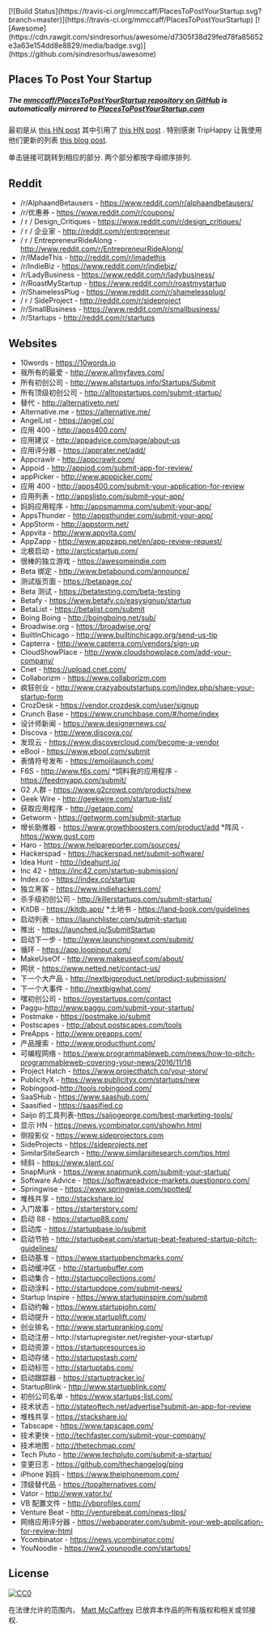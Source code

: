 <div class="github-widget" data-repo="mmccaff/PlacesToPostYourStartup"></div>
<script async src="https://pagead2.googlesyndication.com/pagead/js/adsbygoogle.js"></script><ins class="adsbygoogle" style="display:block" data-ad-client="ca-pub-6890694312814945" data-ad-slot="5473692530" data-ad-format="auto"  data-full-width-responsive="true"></ins><script>(adsbygoogle = window.adsbygoogle || []).push({});</script>
[![Build Status](https://travis-ci.org/mmccaff/PlacesToPostYourStartup.svg?branch=master)](https://travis-ci.org/mmccaff/PlacesToPostYourStartup) [![Awesome](https://cdn.rawgit.com/sindresorhus/awesome/d7305f38d29fed78fa85652e3a63e154dd8e8829/media/badge.svg)](https://github.com/sindresorhus/awesome)

## Places To Post Your Startup

##### The [mmccaff/PlacesToPostYourStartup repository on GitHub](https://github.com/mmccaff/PlacesToPostYourStartup) is automatically mirrored to [PlacesToPostYourStartup.com](https://www.placestopostyourstartup.com)

最初是从 [this HN post](https://news.ycombinator.com/item?id=7248460) 其中引用了 [this HN post](https://news.ycombinator.com/item?id=6492109) . 特别感谢 TripHappy 让我使用他们更新的列表 [this blog post](https://triphappy.com/blog/131-startup-directories-to-promote-your-startup/1).

单击链接可跳转到相应的部分. 两个部分都按字母顺序排列.


## Reddit

* /r/AlphaandBetausers - https://www.reddit.com/r/alphaandbetausers/
* /r/优惠券 - https://www.reddit.com/r/coupons/
* / r / Design_Critiques - https://www.reddit.com/r/design_critiques/
* / r / 企业家 - http://reddit.com/r/entrepreneur
* / r / EntrepreneurRideAlong - http://www.reddit.com/r/EntrepreneurRideAlong/
* /r/IMadeThis - http://reddit.com/r/imadethis
* /r/IndieBiz - https://www.reddit.com/r/indiebiz/
* /r/LadyBusiness - https://www.reddit.com/r/ladybusiness/
* /r/RoastMyStartup - https://www.reddit.com/r/roastmystartup
* /r/ShamelessPlug - https://www.reddit.com/r/shamelessplug/
* / r / SideProject - http://reddit.com/r/sideproject
* /r/SmallBusiness - https://www.reddit.com/r/smallbusiness/
* /r/Startups - http://reddit.com/r/startups


## Websites

* 10words - https://10words.io
* 我所有的最爱 - http://www.allmyfaves.com/
* 所有初创公司 - http://www.allstartups.info/Startups/Submit
* 所有顶级初创公司 - http://alltopstartups.com/submit-startup/
* 替代 - http://alternativeto.net/
* Alternative.me - https://alternative.me/
* AngelList - https://angel.co/
* 应用 400 - http://apps400.com/
* 应用建议 - http://appadvice.com/page/about-us
* 应用评分器 - https://apprater.net/add/
* Appcrawlr - http://appcrawlr.com/
* Appoid - http://appiod.com/submit-app-for-review/
* appPicker - http://www.apppicker.com/
* 应用 400 - http://apps400.com/submit-your-application-for-review
* 应用列表 - http://appslisto.com/submit-your-app/
* 妈妈应用程序 - http://appsmamma.com/submit-your-app/
* AppsThunder - http://appsthunder.com/submit-your-app/
* AppStorm - http://appstorm.net/
* Appvita - http://www.appvita.com/
* AppZapp - http://www.appzapp.net/en/app-review-request/
* 北极启动 - http://arcticstartup.com/
* 很棒的独立游戏 - https://awesomeindie.com
* Beta 绑定 - http://www.betabound.com/announce/
* 测试版页面 - https://betapage.co/
* Beta 测试 - https://betatesting.com/beta-testing
* Betafy - https://www.betafy.co/easysignup/startup
* BetaList - https://betalist.com/submit
* Boing Boing - http://boingboing.net/sub/
* Broadwise.org - https://broadwise.org/
* BuiltInChicago - http://www.builtinchicago.org/send-us-tip
* Capterra - http://www.capterra.com/vendors/sign-up
* CloudShowPlace - http://www.cloudshowplace.com/add-your-company/
* Cnet - https://upload.cnet.com/
* Collaborizm - https://www.collaborizm.com
* 疯狂创业 - http://www.crazyaboutstartups.com/index.php/share-your-startup-form
* CrozDesk - https://vendor.crozdesk.com/user/signup
* Crunch Base - https://www.crunchbase.com/#/home/index
* 设计师新闻 - https://www.designernews.co/
* Discova - http://www.discova.co/
* 发现云 - https://www.discovercloud.com/become-a-vendor
* eBool - https://www.ebool.com/submit
* 表情符号发布 - https://emojilaunch.com/
* F6S - http://www.f6s.com/
*饲料我的应用程序 - https://feedmyapp.com/submit/
* G2 人群 - https://www.g2crowd.com/products/new
* Geek Wire - http://geekwire.com/startup-list/
* 获取应用程序 - http://getapp.com/
* Getworm - https://getworm.com/submit-startup
* 增长助推器 - https://www.growthboosters.com/product/add
*阵风 - https://www.gust.com
* Haro - https://www.helpareporter.com/sources/
* Hackerspad - https://hackerspad.net/submit-software/
* Idea Hunt - http://ideahunt.io/
* Inc 42 - https://inc42.com/startup-submission/
* Index.co - https://index.co/startup
* 独立黑客 - https://www.indiehackers.com/
* 杀手级初创公司 - http://killerstartups.com/submit-startup/
* KitDB - https://kitdb.app/
*土地书 - https://land-book.com/guidelines
* 启动列表 - https://launchlister.com/submit-startup
* 推出 - https://launched.io/SubmitStartup
* 启动下一步 - http://www.launchingnext.com/submit/
* 循环 - https://app.loopinput.com/
* MakeUseOf - http://www.makeuseof.com/about/
* 网状 - https://www.netted.net/contact-us/
* 下一个大产品 - http://nextbigproduct.net/product-submission/
* 下一个大事件 - http://nextbigwhat.com/
* 嘿初创公司 - https://oyestartups.com/contact
* Paggu-http://www.paggu.com/submit-your-startup/
* Postmake - https://postmake.io/submit
* Postscapes - http://about.postscapes.com/tools
* PreApps - http://www.preapps.com/
* 产品搜索 - http://www.producthunt.com/
* 可编程网络 - https://www.programmableweb.com/news/how-to-pitch-programmableweb-covering-your-news/2016/11/18
* Project Hatch - https://www.projecthatch.co/your-story/
* PublicityX - https://www.publicityx.com/startups/new
* Robingood-http://tools.robingood.com/
* SaaSHub - https://www.saashub.com/
* Saasified - https://saasified.co
* Saijo 的工具列表-https://saijogeorge.com/best-marketing-tools/
* 显示 HN - https://news.ycombinator.com/showhn.html
* 侧投影仪 - https://www.sideprojectors.com
* SideProjects - https://sideprojects.net
* SimilarSiteSearch - http://www.similarsitesearch.com/tips.html
* 倾斜 - https://www.slant.co/
* SnapMunk - https://www.snapmunk.com/submit-your-startup/
* Software Advice - https://softwareadvice-markets.questionpro.com/
* Springwise - https://www.springwise.com/spotted/
* 堆栈共享 - http://stackshare.io/
* 入门故事 - https://starterstory.com/
* 启动 88 - https://startup88.com/
* 启动库 - https://startupbase.io/submit
* 启动节拍 - http://startupbeat.com/startup-beat-featured-startup-pitch-guidelines/
* 启动基准 - https://www.startupbenchmarks.com/
* 启动缓冲区 - http://startupbuffer.com
* 启动集合 - http://startupcollections.com/
* 启动涂料 - http://startupdope.com/submit-news/
* Startup Inspire - https://www.startupinspire.com/submit
* 启动约翰 - https://www.startupjohn.com/
* 启动提升 - http://www.startuplift.com/
* 创业排名 - http://www.startupranking.com/
* 启动注册 - h​​ttp://startupregister.net/register-your-startup/
* 启动资源 - https://startupresources.io
* 启动存储 - http://startupstash.com/
* 启动标签 - http://startuptabs.com/
* 启动跟踪器 - https://startuptracker.io/
* StartupBlink - http://www.startupblink.com/
* 初创公司名单 - https://www.startups-list.com/
* 技术状态 - http://stateoftech.net/advertise?submit-an-app-for-review
* 堆栈共享 - https://stackshare.io/ 
* Tabscape - https://www.tapscape.com/
* 技术更快 - http://techfaster.com/submit-your-company/
* 技术地图 - http://thetechmap.com/
* Tech Pluto - http://www.techpluto.com/submit-a-startup/
* 变更日志 - https://github.com/thechangelog/ping
* iPhone 妈妈 - https://www.theiphonemom.com/
* 顶级替代品 - https://topalternatives.com/
* Vator - http://www.vator.tv/
* VB 配置文件 - http://vbprofiles.com/
* Venture Beat - http://venturebeat.com/news-tips/
* 网络应用评分器 - https://webapprater.com/submit-your-web-application-for-review-html
* Ycombinator - https://news.ycombinator.com/
* YouNoodle - https://ww2.younoodle.com/startups/


## License

[![CC0](https://i.creativecommons.org/p/zero/1.0/88x31.png)](http://creativecommons.org/publicdomain/zero/1.0/)

在法律允许的范围内， [Matt McCaffrey](http://www.mattmccaffrey.com/) 已放弃本作品的所有版权和相关或邻接权.
